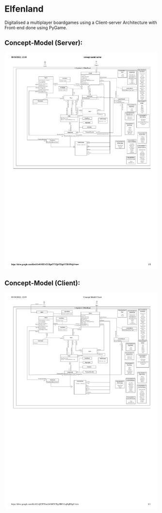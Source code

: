 # Elfenland
Digitalised a multiplayer boardgames using a Client-server Architecture with Front-end done using PyGame.

## Concept-Model (Server):
![alt text](https://github.com/linusfoo/Elfenland/blob/main/Concept%20model%20server.jpg)

## Concept-Model (Client):
![alt text](https://github.com/linusfoo/Elfenland/blob/main/Concept%20Model%20Client.jpg)
